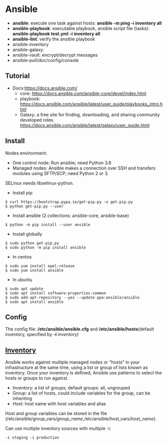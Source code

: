 # Ansible
- **ansible**: execute one task against hosts: **ansible -m ping -i inventory all**
- **ansible-playbook**: executable playbook, ansible script file (tasks): **ansible-playbook test.yml -i inventory all**
- **ansible-lint**: verify the ansible playbook
- ansible-inventory
- ansible-galaxy:
- ansible-vault: encrypt/decrypt messages
- ansible-pull/doc/config/console

## Tutorial
- Docs:https://docs.ansible.com/
    - core: https://docs.ansible.com/ansible-core/devel/index.html
    - playbook: https://docs.ansible.com/ansible/latest/user_guide/playbooks_intro.html
    - Galaxy: a free site for finding, downloading, and sharing community developed roles. https://docs.ansible.com/ansible/latest/galaxy/user_guide.html

## Install
Nodes environment:
- One control node: Run ansible; need Python 3.8
- Managed nodes: Ansible makes a connection over SSH and transfers modules using SFTP/SCP; need Python 2 or 3. 

SELinux needs libselinux-python.
- Install pip
```
$ curl https://bootstrap.pypa.io/get-pip.py -o get-pip.py
$ python get-pip.py --user
```
- Install ansible (2 collections: ansible-core, ansible-base)
```
$ python -m pip install --user ansible
```
- Install globally
```
$ sudo python get-pip.py
$ sudo python -m pip install ansible
```
- In centos
```
$ sudo yum install epel-release
$ sudo yum install ansible
```
- In ubuntu
```
$ sudo apt update
$ sudo apt install software-properties-common
$ sudo add-apt-repository --yes --update ppa:ansible/ansible
$ sudo apt install ansible
```

## Config
The config file: **/etc/ansible/ansible.cfg** and  **/etc/ansible/hosts**(default inventory, specified by **-i** _inventory_)

## [Inventory](https://docs.ansible.com/ansible/latest/user_guide/intro_inventory.html#intro-inventory)
Ansible works against multiple managed nodes or “hosts” in your infrastructure at the same time, using a list or group of lists known as inventory. Once your inventory is defined, Ansible use patterns to select the hosts or groups to run against.

- Inventory: a list of groups; default groups: all, ungrouped
- Group: a list of hosts, could include variables for the group, can be inheriting
- Host: host name with host variables and alias

Host and group variables can be stored in the file (/etc/ansible/group_vars/_group_name_,/etc/ansible/host_vars/_host_name_).

Can use multiple inventory sources with multiple -i: 
```
-i staging -i production
```
